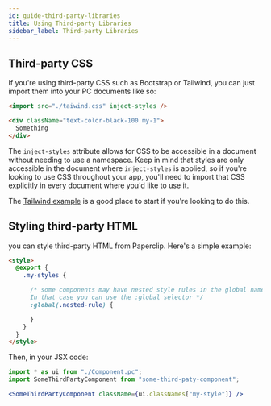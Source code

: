 ```yaml
---
id: guide-third-party-libraries
title: Using Third-party Libraries
sidebar_label: Third-party Libraries
---
```


## Third-party CSS

If you're using third-party CSS such as Bootstrap or Tailwind, you can just import them into your PC documents like so:

```html
<import src="./taiwind.css" inject-styles />

<div className="text-color-black-100 my-1">
  Something
</div>
```

The `inject-styles` attribute allows for CSS to be accessible in a document without needing to use a namespace. Keep in mind that styles are only accessible in the document where `inject-styles` is applied, so if you're looking to use CSS throughout your app, you'll need to import that CSS explicitly in every document where you'd like to use it.

The [Tailwind example](https://github.com/crcn/paperclip/tree/master/examples/tailwind) is a good place to start if you're looking to do this.

## Styling third-party HTML

you can style third-party HTML from Paperclip. Here's a simple example:

```html
<style>
  @export {
    .my-styles {

      /* some components may have nested style rules in the global namespace. 
      In that case you can use the :global selector */
      :global(.nested-rule) {

      }
    }
  }
</style>
```

Then, in your JSX code:

```jsx
import * as ui from "./Component.pc";
import SomeThirdPartyComponent from "some-third-paty-component";

<SomeThirdPartyComponent className={ui.classNames["my-style"]} />
```
